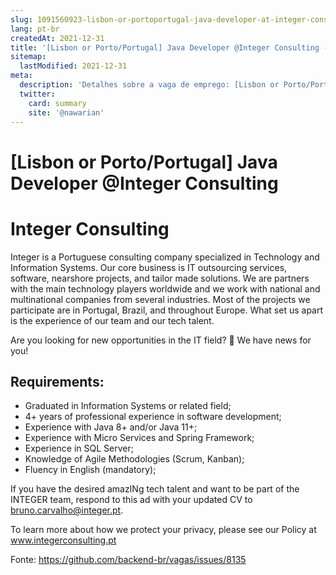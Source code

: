 ```yaml
---
slug: 1091560923-lisbon-or-portoportugal-java-developer-at-integer-consulting
lang: pt-br
createdAt: 2021-12-31
title: '[Lisbon or Porto/Portugal] Java Developer @Integer Consulting - Vaga de Emprego'
sitemap:
  lastModified: 2021-12-31
meta:
  description: 'Detalhes sobre a vaga de emprego: [Lisbon or Porto/Portugal] Java Developer @Integer Consulting'
  twitter:
    card: summary
    site: '@nawarian'
---
```


# [Lisbon or Porto/Portugal] Java Developer @Integer Consulting

# Integer Consulting
Integer is a Portuguese consulting company specialized in Technology and Information Systems. Our core business is IT outsourcing services, software, nearshore projects, and tailor made solutions. We are partners with the main technology players worldwide and we work with national and multinational companies from several industries. Most of the projects we participate are in Portugal, Brazil, and throughout Europe. What set us apart is the experience of our team and our tech talent.

Are you looking for new opportunities in the IT field? 👀 We have news for you!

## Requirements: 
- Graduated in Information Systems or related field;
- 4+ years of professional experience in software development;
- Experience with Java 8+ and/or Java 11+; 
- Experience with Micro Services and Spring Framework;
- Experience in SQL Server;
- Knowledge of Agile Methodologies (Scrum, Kanban);
- Fluency in English (mandatory);

If you have the desired amazINg tech talent and want to be part of the INTEGER team, respond to this ad with your updated CV to bruno.carvalho@integer.pt.

To learn more about how we protect your privacy, please see our Policy at www.integerconsulting.pt

Fonte: https://github.com/backend-br/vagas/issues/8135